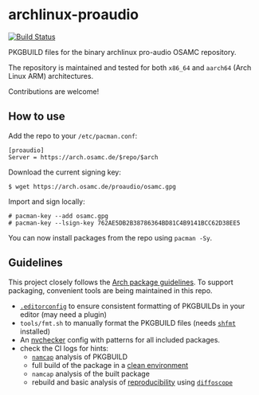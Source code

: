 # archlinux-proaudio
[![Build Status](https://ci.cbix.de/api/badges/osam-cologne/archlinux-proaudio/status.svg)](https://ci.cbix.de/osam-cologne/archlinux-proaudio)

PKGBUILD files for the binary archlinux pro-audio OSAMC repository.

The repository is maintained and tested for both `x86_64` and `aarch64` (Arch Linux ARM) architectures.

Contributions are welcome!

## How to use
Add the repo to your `/etc/pacman.conf`:
```
[proaudio]
Server = https://arch.osamc.de/$repo/$arch
```
Download the current signing key:
```
$ wget https://arch.osamc.de/proaudio/osamc.gpg
```
Import and sign locally:
```
# pacman-key --add osamc.gpg
# pacman-key --lsign-key 762AE5DB2B38786364BD81C4B9141BCC62D38EE5
```
You can now install packages from the repo using `pacman -Sy`.

## Guidelines
This project closely follows the [Arch package guidelines](https://wiki.archlinux.org/title/Arch_package_guidelines).
To support packaging, convenient tools are being maintained in this repo.
- [`.editorconfig`](https://editorconfig.org/) to ensure consistent formatting of PKGBUILDs in your editor (may need a plugin)
- `tools/fmt.sh` to manually format the PKGBUILD files (needs [`shfmt`](https://archlinux.org/packages/community/x86_64/shfmt/) installed)
- An [nvchecker](https://nvchecker.readthedocs.io/en/latest/) config with patterns for all included packages.
- check the CI logs for hints:
  - [`namcap`](https://wiki.archlinux.org/title/Namcap) analysis of PKGBUILD
  - full build of the package in a [clean environment](https://wiki.archlinux.org/title/DeveloperWiki:Building_in_a_clean_chroot#Why)
  - `namcap` analysis of the built package
  - rebuild and basic analysis of [reproducibility](https://reproducible-builds.org/) using [`diffoscope`](https://diffoscope.org/)
